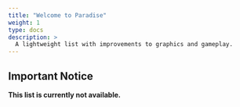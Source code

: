 ```yaml
---
title: "Welcome to Paradise"
weight: 1
type: docs
description: >
  A lightweight list with improvements to graphics and gameplay.
---
```


## Important Notice

**This list is currently not available.**
